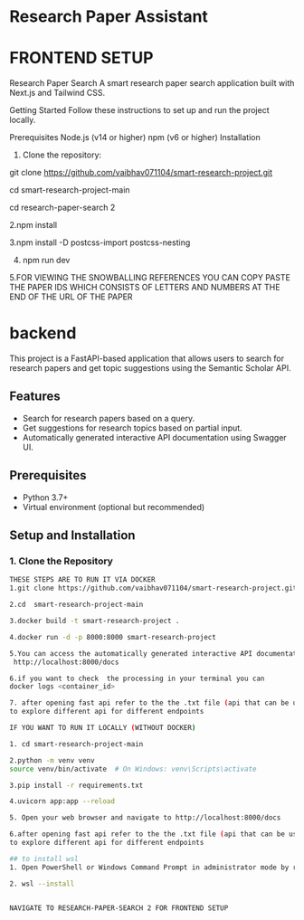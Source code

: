 # Research Paper Assistant

#  FRONTEND SETUP
Research Paper Search
A smart research paper search application built with Next.js and Tailwind CSS.

Getting Started
Follow these instructions to set up and run the project locally.

Prerequisites
Node.js (v14 or higher)
npm (v6 or higher)
Installation


1. Clone the repository:

git clone https://github.com/vaibhav071104/smart-research-project.git


cd smart-research-project-main




cd research-paper-search 2


2.npm install

3.npm install -D postcss-import postcss-nesting

4. npm run dev

5.FOR VIEWING THE SNOWBALLING REFERENCES YOU CAN COPY PASTE THE PAPER IDS WHICH CONSISTS OF LETTERS AND NUMBERS AT THE END OF THE URL OF THE PAPER

# backend 

This project is a FastAPI-based application that allows users to search for research papers and get topic suggestions using the Semantic Scholar API.

## Features
- Search for research papers based on a query.
- Get suggestions for research topics based on partial input.
- Automatically generated interactive API documentation using Swagger UI.

## Prerequisites
- Python 3.7+
- Virtual environment (optional but recommended)

## Setup and Installation

### 1. Clone the Repository
```bash
THESE STEPS ARE TO RUN IT VIA DOCKER
1.git clone https://github.com/vaibhav071104/smart-research-project.git

2.cd  smart-research-project-main

3.docker build -t smart-research-project .

4.docker run -d -p 8000:8000 smart-research-project

5.You can access the automatically generated interactive API documentation at
 http://localhost:8000/docs

6.if you want to check  the processing in your terminal you can
docker logs <container_id>

7. after opening fast api refer to the the .txt file (api that can be used)
to explore different api for different endpoints

IF YOU WANT TO RUN IT LOCALLY (WITHOUT DOCKER)

1. cd smart-research-project-main

2.python -m venv venv
source venv/bin/activate  # On Windows: venv\Scripts\activate

3.pip install -r requirements.txt

4.uvicorn app:app --reload

5. Open your web browser and navigate to http://localhost:8000/docs

6.after opening fast api refer to the the .txt file (api that can be used)
to explore different api for different endpoints

## to install wsl 
1. Open PowerShell or Windows Command Prompt in administrator mode by right-clicking and selecting "Run as administrator"

2. wsl --install


NAVIGATE TO RESEARCH-PAPER-SEARCH 2 FOR FRONTEND SETUP

